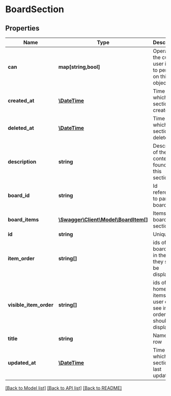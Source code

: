 # BoardSection

## Properties
Name | Type | Description | Notes
------------ | ------------- | ------------- | -------------
**can** | **map[string,bool]** | Operations the current user is able to perform on this object | [optional] 
**created_at** | [**\DateTime**](\DateTime.md) | Time at which this section was created. | [optional] 
**deleted_at** | [**\DateTime**](\DateTime.md) | Time at which this section was deleted. | [optional] 
**description** | **string** | Description of the content found in this section. | [optional] 
**board_id** | **string** | Id reference to parent board | [optional] 
**board_items** | [**\Swagger\Client\Model\BoardItem[]**](BoardItem.md) | Items in the board section | [optional] 
**id** | **string** | Unique Id | [optional] 
**item_order** | **string[]** | ids of the board items in the order they should be displayed | [optional] 
**visible_item_order** | **string[]** | ids of the homepage items the user can see in the order they should be displayed | [optional] 
**title** | **string** | Name of row | [optional] 
**updated_at** | [**\DateTime**](\DateTime.md) | Time at which this section was last updated. | [optional] 

[[Back to Model list]](../README.md#documentation-for-models) [[Back to API list]](../README.md#documentation-for-api-endpoints) [[Back to README]](../README.md)


